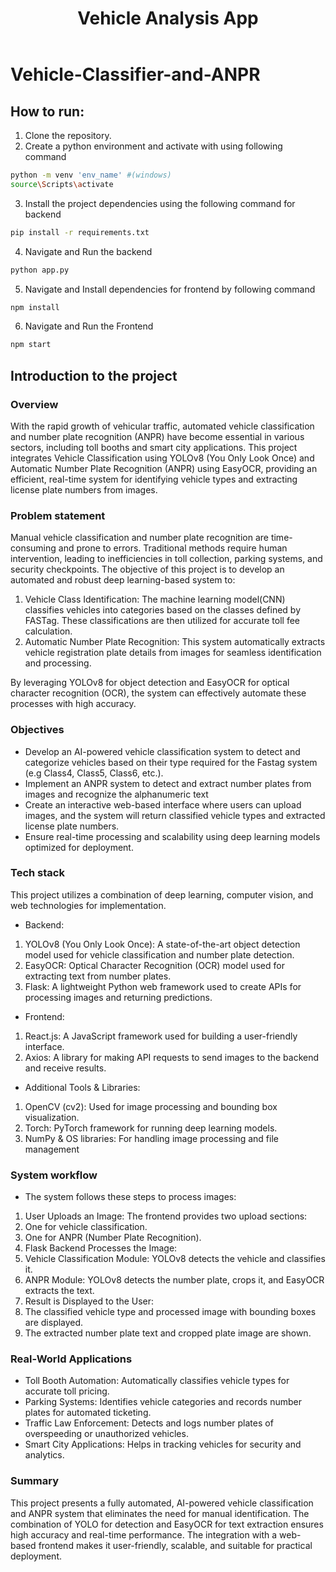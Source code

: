 ﻿---
title: Vehicle Analysis App
emoji: 🚗
sdk: docker
app_port: 8080
---
# Vehicle-Classifier-and-ANPR
## How to run: 
1. Clone the repository.
2. Create a python environment and activate with using following command
```bash
python -m venv 'env_name' #(windows)
source\Scripts\activate
```
3. Install the project dependencies using the following command for backend 
```bash
pip install -r requirements.txt
```
4. Navigate and Run the backend 
```bash
python app.py
```
5. Navigate and Install dependencies for frontend by following command
```bash
npm install
```
6. Navigate and Run the Frontend
```bash
npm start
```
## Introduction to the project
### Overview
With the rapid growth of vehicular traffic, automated vehicle classification and number plate recognition (ANPR) have become essential in various sectors, including toll booths and smart city applications. This project integrates Vehicle Classification using YOLOv8 (You Only Look Once) and Automatic Number Plate Recognition (ANPR) using EasyOCR, providing an efficient, real-time system for identifying vehicle types and extracting license plate numbers from images.
### Problem statement
Manual vehicle classification and number plate recognition are time-consuming and prone to errors. Traditional methods require human intervention, leading to inefficiencies in toll collection, parking systems, and security checkpoints. The objective of this project is to develop an automated and robust deep learning-based system to: 

1. Vehicle Class Identification: The machine learning model(CNN) classifies vehicles into categories based on the classes defined by FASTag. These classifications are then utilized for accurate toll fee calculation.
2. Automatic Number Plate Recognition: This system automatically extracts vehicle registration plate details from images for seamless identification and processing.

By leveraging YOLOv8 for object detection and EasyOCR for optical character recognition (OCR), the system can effectively automate these processes with high accuracy.

### Objectives
* Develop an AI-powered vehicle classification system to detect and categorize vehicles based on their type required for the Fastag system  (e.g Class4, Class5, Class6, etc.).
* Implement an ANPR system to detect and extract number plates from images and recognize the alphanumeric text
* Create an interactive web-based interface where users can upload images, and the system will return classified vehicle types and extracted license plate numbers.
* Ensure real-time processing and scalability using deep learning models optimized for deployment.

### Tech stack
This project utilizes a combination of deep learning, computer vision, and web technologies for implementation.
* Backend:
1. YOLOv8 (You Only Look Once): A state-of-the-art object detection model used for vehicle classification and number plate detection.
2. EasyOCR: Optical Character Recognition (OCR) model used for extracting text from number plates.
3. Flask: A lightweight Python web framework used to create APIs for processing images and returning predictions.
* Frontend:
1. React.js: A JavaScript framework used for building a user-friendly interface.
2. Axios: A library for making API requests to send images to the backend and receive results.
* Additional Tools & Libraries:
1. OpenCV (cv2): Used for image processing and bounding box visualization.
2. Torch: PyTorch framework for running deep learning models.
3. NumPy & OS libraries: For handling image processing and file management

### System workflow
* The system follows these steps to process images:
1. User Uploads an Image: The frontend provides two upload sections:
2. One for vehicle classification.
3. One for ANPR (Number Plate Recognition).
4. Flask Backend Processes the Image:
5. Vehicle Classification Module: YOLOv8 detects the vehicle and classifies it.
6. ANPR Module: YOLOv8 detects the number plate, crops it, and EasyOCR extracts the text.
7. Result is Displayed to the User:
8. The classified vehicle type and processed image with bounding boxes are displayed.
9. The extracted number plate text and cropped plate image are shown.

### Real-World Applications
* Toll Booth Automation: Automatically classifies vehicle types for accurate toll pricing.
* Parking Systems: Identifies vehicle categories and records number plates for automated ticketing.
* Traffic Law Enforcement: Detects and logs number plates of overspeeding or unauthorized vehicles.
* Smart City Applications: Helps in tracking vehicles for security and analytics.

### Summary
This project presents a fully automated, AI-powered vehicle classification and ANPR system that eliminates the need for manual identification. The combination of YOLO for detection and EasyOCR for text extraction ensures high accuracy and real-time performance. The integration with a web-based frontend makes it user-friendly, scalable, and suitable for practical deployment.
